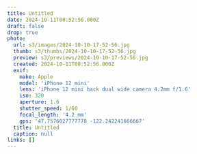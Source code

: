 ```yaml
---
title: Untitled
date: 2024-10-11T00:52:56.000Z
draft: false
drop: true
photo:
  url: s3/images/2024-10-10-17-52-56.jpg
  thumb: s3/thumbs/2024-10-10-17-52-56.jpg
  preview: s3/previews/2024-10-10-17-52-56.jpg
  created: 2024-10-11T00:52:56.000Z
  exif:
    make: Apple
    model: 'iPhone 12 mini'
    lens: 'iPhone 12 mini back dual wide camera 4.2mm f/1.6'
    iso: 320
    aperture: 1.6
    shutter_speed: 1/60
    focal_length: '4.2 mm'
    gps: '47.7576027777778 -122.242241666667'
  title: Untitled
  caption: null
links: []
---
```


